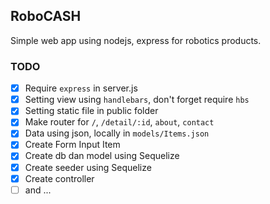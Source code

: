 ## RoboCASH

Simple web app using nodejs, express for robotics products.

### TODO

- [x] Require `express` in server.js
- [x] Setting view using `handlebars`, don't forget require `hbs`
- [x] Setting static file in public folder
- [x] Make router for `/`, `/detail/:id`, `about`, `contact`
- [x] Data using json, locally in `models/Items.json`
- [x] Create Form Input Item
- [x] Create db dan model using Sequelize
- [x] Create seeder using Sequelize
- [x] Create controller
- [ ] and ...
